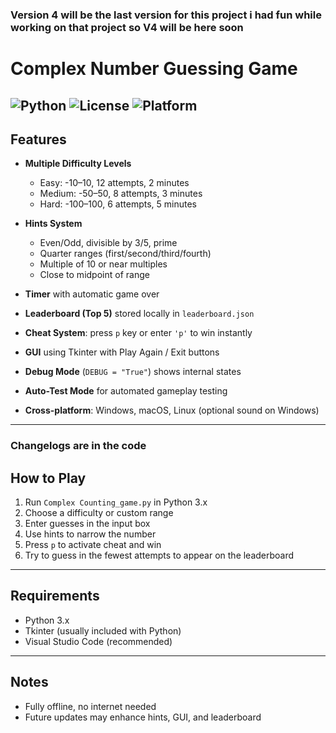 ### Version 4 will be the last version for this project i had fun while working on that project so V4 will be here soon
# Complex Number Guessing Game

![Python](https://img.shields.io/badge/Python-3.x-blue)
![License](https://img.shields.io/badge/License-MIT-green)
![Platform](https://img.shields.io/badge/Platform-Cross--Platform-orange)
---

## Features

- **Multiple Difficulty Levels**  
  - Easy: -10–10, 12 attempts, 2 minutes  
  - Medium: -50–50, 8 attempts, 3 minutes  
  - Hard: -100–100, 6 attempts, 5 minutes  

- **Hints System**  
  - Even/Odd, divisible by 3/5, prime  
  - Quarter ranges (first/second/third/fourth)  
  - Multiple of 10 or near multiples  
  - Close to midpoint of range  

- **Timer** with automatic game over  
- **Leaderboard (Top 5)** stored locally in `leaderboard.json`  
- **Cheat System**: press `p` key or enter `'p'` to win instantly  
- **GUI** using Tkinter with Play Again / Exit buttons  
- **Debug Mode** (`DEBUG = "True"`) shows internal states  
- **Auto-Test Mode** for automated gameplay testing  
- **Cross-platform**: Windows, macOS, Linux (optional sound on Windows)

---
### Changelogs are in the code

## How to Play

1. Run `Complex Counting_game.py` in Python 3.x  
2. Choose a difficulty or custom range  
3. Enter guesses in the input box  
4. Use hints to narrow the number  
5. Press `p` to activate cheat and win  
6. Try to guess in the fewest attempts to appear on the leaderboard  

---

## Requirements

- Python 3.x  
- Tkinter (usually included with Python)  
- Visual Studio Code (recommended)

---

## Notes

- Fully offline, no internet needed  
- Future updates may enhance hints, GUI, and leaderboard
